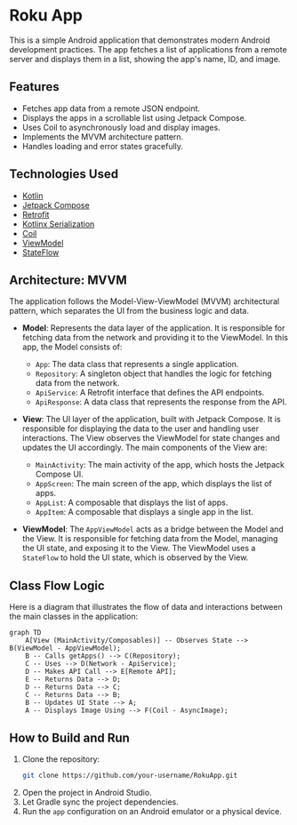 # Roku App

This is a simple Android application that demonstrates modern Android development practices. The app fetches a list of applications from a remote server and displays them in a list, showing the app's name, ID, and image.

## Features

- Fetches app data from a remote JSON endpoint.
- Displays the apps in a scrollable list using Jetpack Compose.
- Uses Coil to asynchronously load and display images.
- Implements the MVVM architecture pattern.
- Handles loading and error states gracefully.

## Technologies Used

- [Kotlin](https://kotlinlang.org/)
- [Jetpack Compose](https://developer.android.com/jetpack/compose)
- [Retrofit](https://square.github.io/retrofit/)
- [Kotlinx Serialization](https://github.com/Kotlin/kotlinx.serialization)
- [Coil](https://coil-kt.github.io/coil/)
- [ViewModel](https://developer.android.com/topic/libraries/architecture/viewmodel)
- [StateFlow](https://developer.android.com/kotlin/flow/stateflow-and-sharedflow)

## Architecture: MVVM

The application follows the Model-View-ViewModel (MVVM) architectural pattern, which separates the UI from the business logic and data.

-   **Model**: Represents the data layer of the application. It is responsible for fetching data from the network and providing it to the ViewModel. In this app, the Model consists of:
    -   `App`: The data class that represents a single application.
    -   `Repository`: A singleton object that handles the logic for fetching data from the network.
    -   `ApiService`: A Retrofit interface that defines the API endpoints.
    -   `ApiResponse`: A data class that represents the response from the API.

-   **View**: The UI layer of the application, built with Jetpack Compose. It is responsible for displaying the data to the user and handling user interactions. The View observes the ViewModel for state changes and updates the UI accordingly. The main components of the View are:
    -   `MainActivity`: The main activity of the app, which hosts the Jetpack Compose UI.
    -   `AppScreen`: The main screen of the app, which displays the list of apps.
    -   `AppList`: A composable that displays the list of apps.
    -   `AppItem`: A composable that displays a single app in the list.

-   **ViewModel**: The `AppViewModel` acts as a bridge between the Model and the View. It is responsible for fetching data from the Model, managing the UI state, and exposing it to the View. The ViewModel uses a `StateFlow` to hold the UI state, which is observed by the View.

## Class Flow Logic

Here is a diagram that illustrates the flow of data and interactions between the main classes in the application:

```mermaid
graph TD
    A[View (MainActivity/Composables)] -- Observes State --> B(ViewModel - AppViewModel);
    B -- Calls getApps() --> C(Repository);
    C -- Uses --> D(Network - ApiService);
    D -- Makes API Call --> E[Remote API];
    E -- Returns Data --> D;
    D -- Returns Data --> C;
    C -- Returns Data --> B;
    B -- Updates UI State --> A;
    A -- Displays Image Using --> F(Coil - AsyncImage);

```

## How to Build and Run

1.  Clone the repository:
    ```bash
    git clone https://github.com/your-username/RokuApp.git
    ```
2.  Open the project in Android Studio.
3.  Let Gradle sync the project dependencies.
4.  Run the `app` configuration on an Android emulator or a physical device.

